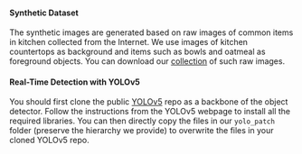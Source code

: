 #### Synthetic Dataset

The synthetic images are generated based on raw images of common items in kitchen collected from the Internet. We use images of kitchen countertops as background and items such as bowls and oatmeal as foreground objects. You can download our [collection](https://drive.google.com/file/d/1djoCXzBf3hUa2UWuIM4DuAvyDc6tiTu_/view?usp=drive_link) of such raw images.

#### Real-Time Detection with YOLOv5

You should first clone the public [YOLOv5](https://github.com/ultralytics/yolov5) repo as a backbone of the object detector. Follow the instructions from the YOLOv5 webpage to install all the required libraries. You can then directly copy the files in our ``yolo_patch`` folder (preserve the hierarchy we provide) to overwrite the files in your cloned YOLOv5 repo. 
